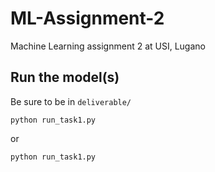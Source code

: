 # ML-Assignment-2
Machine Learning assignment 2 at USI, Lugano

## Run the model(s)

Be sure to be in `deliverable/`

```console
python run_task1.py
```

or 

```console
python run_task1.py
```
